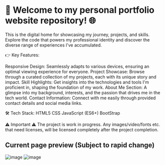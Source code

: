 # 🚀 Welcome to my personal portfolio website repository! 🌐

This is the digital home for showcasing my journey, projects, and skills. Explore the code that powers my professional identity and discover the diverse range of experiences I've accumulated.

👉 Key Features:

Responsive Design: Seamlessly adapts to various devices, ensuring an optimal viewing experience for everyone.
Project Showcase: Browse through a curated collection of my projects, each with its unique story and impact.
Skill Highlights: Get insights into the technologies and tools I'm proficient in, shaping the foundation of my work.
About Me Section: A glimpse into my background, interests, and the passion that drives me in the tech world.
Contact Information: Connect with me easily through provided contact details and social media links.

🛠️ Tech Stack:
HTML5
CSS
JavaScript (ES6+)
BootStrap

⚠️  Important  ⚠️
The project is work in progress. Any images/video/fonts etc. that need licenses, will be licensed completely after the project completion.

## Current page preview (Subject to rapid change)
![image](https://github.com/RadoslavStefanov/Portfolio/assets/72268734/bf8a37fd-671d-4eae-8791-9549437f1e4d)
![image](https://github.com/RadoslavStefanov/Portfolio/assets/72268734/ad2ae454-3822-4c4a-85cb-36fde0c3db0c)
